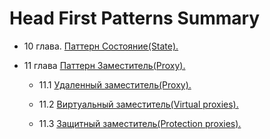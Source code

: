 Head First Patterns Summary
=============

- 10 глава. [Паттерн Состояние(State).](https://github.com/SergioMyJava/Head-First/tree/master/src/main/java/chapter10/gumballmachine)

- 11 глава [Паттерн Заместитель(Proxy).](https://github.com/SergioMyJava/Head-First/tree/master/src/main/java/chapter11)
      
   - 11.1 [Удаленный заместитель(Proxy).](https://github.com/SergioMyJava/Head-First/tree/master/src/main/java/chapter11/gumballmachine)

   - 11.2 [Виртуальный заместитель(Virtual proxies).](https://github.com/SergioMyJava/Head-First/tree/master/src/main/java/chapter11/imageproxy)

   - 11.3 [Защитный заместитель(Protection proxies).](https://github.com/SergioMyJava/Head-First/tree/master/src/main/java/chapter11/protectproxy)
